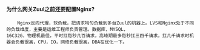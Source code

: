 #### 为什么网关Zuul之前还要配置Nginx?

```
    Nginx反向代理，软负载，把请求均匀负载到多台Zuul的机器上。LVS和Nginx处于不同的负载维度，主要是运维工程师负责管理。数据库，MYSQL，
16C32G，物理机最佳，平时扛每秒几百请求，高峰期最多每秒扛三四千请求。扛几千请求时机器会负载很高，CPU，IO，网络负载很高。DBA在优化一下。
```
